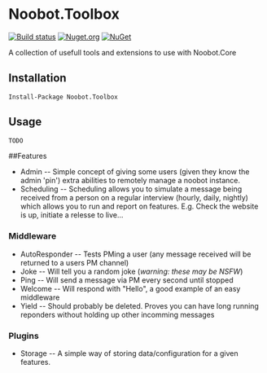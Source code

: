 # Noobot.Toolbox
[![Build status](https://ci.appveyor.com/api/projects/status/vr2cw9vkqb3m5cd2?svg=true)](https://ci.appveyor.com/project/ebrucucen/noobot-toolbox) [![Nuget.org](https://img.shields.io/nuget/v/Noobot.Toolbox.svg?style=flat)](https://www.nuget.org/packages/Noobot.Toolbox) [![NuGet](https://img.shields.io/nuget/dt/Noobot.Toolbox.svg)](https://www.nuget.org/packages/Noobot.Toolbox)

A collection of usefull tools and extensions to use with Noobot.Core

## Installation
 
```
Install-Package Noobot.Toolbox
```


## Usage

``` cs
TODO
```

##Features

  - Admin
  -- Simple concept of giving some users (given they know the admin 'pin') extra abilities to remotely manage a noobot instance.
  - Scheduling
  -- Scheduling allows you to simulate a message being received from a person on a regular interview (hourly, daily, nightly) which allows you to run and report on features. E.g. Check the website is up, initiate a relesse to live...

### Middleware
  - AutoResponder
  -- Tests PMing a user (any message received will be returned to a users PM channel)
  - Joke
  -- Will tell you a random joke (_warning: these may be NSFW_)
  - Ping
  -- Will send a message via PM every second until stopped
  - Welcome
  -- Will respond with "Hello", a good example of an easy middleware
  - Yield
  -- Should probably be deleted. Proves you can have long running reponders without holding up other incomming messages 

### Plugins
  - Storage
  -- A simple way of storing data/configuration for a given features.
